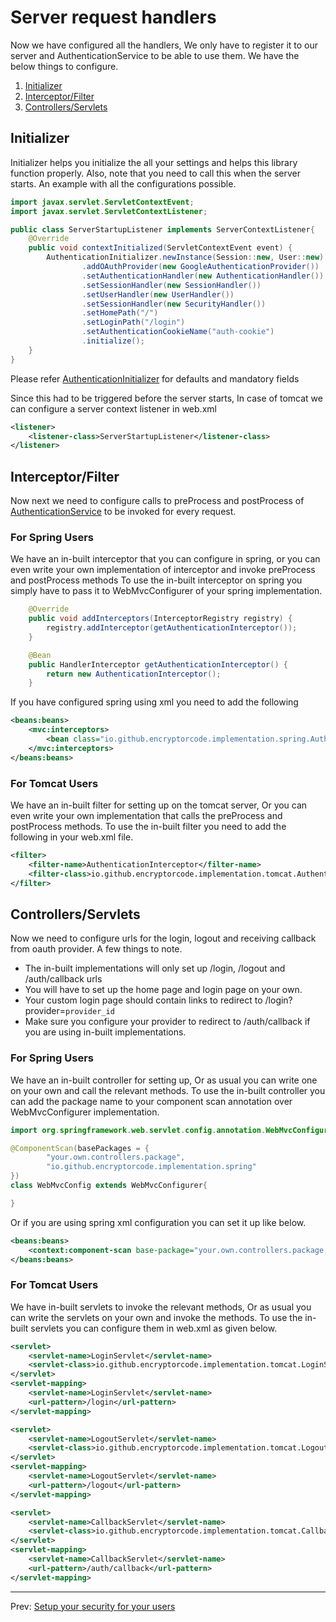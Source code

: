 # Server request  handlers
Now we have configured all the handlers, We only have to register it to our server and AuthenticationService to be able to use them.
We have the below things to configure. 
1. [Initializer](#initializer)
1. [Interceptor/Filter](#interceptorfilter)
1. [Controllers/Servlets](#controllersservlets)

## Initializer
Initializer helps you initialize the all your settings and helps this library function properly. 
Also, note that you need to call this when the server starts. 
An example with all the configurations possible.
```java
import javax.servlet.ServletContextEvent;
import javax.servlet.ServletContextListener;

public class ServerStartupListener implements ServerContextListener{
    @Override
    public void contextInitialized(ServletContextEvent event) {
        AuthenticationInitializer.newInstance(Session::new, User::new)
                .addOAuthProvider(new GoogleAuthenticationProvider())
                .setAuthenticationHandler(new AuthenticationHandler())
                .setSessionHandler(new SessionHandler())
                .setUserHandler(new UserHandler())
                .setSessionHandler(new SecurityHandler())
                .setHomePath("/")
                .setLoginPath("/login")
                .setAuthenticationCookieName("auth-cookie")
                .initialize();
    }
}
```
Please refer [AuthenticationInitializer](../src/main/java/io/github/encryptorcode/service/AuthenticationInitializer.java) for defaults and mandatory fields

Since this had to be triggered before the server starts, In case of tomcat we can configure a server context listener in web.xml
```xml
<listener>
    <listener-class>ServerStartupListener</listener-class>
</listener>
```

## Interceptor/Filter
Now next we need to configure calls to preProcess and postProcess of [AuthenticationService](../src/main/java/io/github/encryptorcode/service/AuthenticationService.java) to be invoked for every request.

### For Spring Users
We have an in-built interceptor that you can configure in spring, or you can even write your own implementation of interceptor and invoke preProcess and postProcess methods
To use the in-built interceptor on spring you simply have to pass it to WebMvcConfigurer of your spring implementation. 
```java
    @Override
    public void addInterceptors(InterceptorRegistry registry) {
        registry.addInterceptor(getAuthenticationInterceptor());
    }

    @Bean
    public HandlerInterceptor getAuthenticationInterceptor() {
        return new AuthenticationInterceptor();
    }
```

If you have configured spring using xml you need to add the following
```xml
<beans:beans>
    <mvc:interceptors>
        <bean class="io.github.encryptorcode.implementation.spring.AuthenticationInterceptor"/>
    </mvc:interceptors>
</beans:beans>
```

### For Tomcat Users
We have an in-built filter for setting up on the tomcat server, Or you can even write your own implementation that calls the preProcess and postProcess methods.
To use the in-built filter you need to add the following in your web.xml file.
```xml
<filter>
    <filter-name>AuthenticationInterceptor</filter-name>
    <filter-class>io.github.encryptorcode.implementation.tomcat.AuthenticationFilter</filter-class>
</filter>
```

## Controllers/Servlets
Now we need to configure urls for the login, logout and receiving callback from oauth provider.
A few things to note.
- The in-built implementations will only set up /login, /logout and /auth/callback urls
- You will have to set up the home page and login page on your own.
- Your custom login page should contain links to redirect to /login?provider=`provider_id`
- Make sure you configure your provider to redirect to /auth/callback if you are using in-built implementations.
 

### For Spring Users
We have an in-built controller for setting up, Or as usual you can write one on your own and call the relevant methods.
To use the in-built controller you can add the package name to your component scan annotation over WebMvcConfigurer implementation.
```java
import org.springframework.web.servlet.config.annotation.WebMvcConfigurer;

@ComponentScan(basePackages = {
        "your.own.controllers.package", 
        "io.github.encryptorcode.implementation.spring"
})
class WebMvcConfig extends WebMvcConfigurer{

}
```

Or if you are using spring xml configuration you can set it up like below.
```xml
<beans:beans>
    <context:component-scan base-package="your.own.controllers.package, io.github.encryptorcode.implementation.spring" />
</beans:beans>
```

### For Tomcat Users
We have in-built servlets to invoke the relevant methods, Or as usual you can write the servlets on your own and invoke the methods. 
To use the in-built servlets you can configure them in web.xml as given below.
```xml
<servlet>
    <servlet-name>LoginServlet</servlet-name>
    <servlet-class>io.github.encryptorcode.implementation.tomcat.LoginServlet</servlet-class>
</servlet>
<servlet-mapping>
    <servlet-name>LoginServlet</servlet-name>
    <url-pattern>/login</url-pattern>
</servlet-mapping>

<servlet>
    <servlet-name>LogoutServlet</servlet-name>
    <servlet-class>io.github.encryptorcode.implementation.tomcat.LogoutServlet</servlet-class>
</servlet>
<servlet-mapping>
    <servlet-name>LogoutServlet</servlet-name>
    <url-pattern>/logout</url-pattern>
</servlet-mapping>

<servlet>
    <servlet-name>CallbackServlet</servlet-name>
    <servlet-class>io.github.encryptorcode.implementation.tomcat.CallbackServlet</servlet-class>
</servlet>
<servlet-mapping>
    <servlet-name>CallbackServlet</servlet-name>
    <url-pattern>/auth/callback</url-pattern>
</servlet-mapping>
```

---

Prev: [Setup your security for your users](security-handler.md)